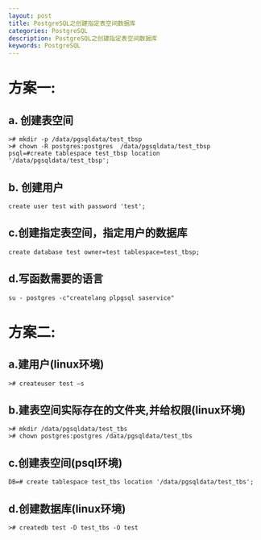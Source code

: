 ```yaml
---
layout: post
title: PostgreSQL之创建指定表空间数据库
categories: PostgreSQL
description: PostgreSQL之创建指定表空间数据库
keywords: PostgreSQL
---
```


# 方案一:
## a. 创建表空间
```
># mkdir -p /data/pgsqldata/test_tbsp
># chown -R postgres:postgres  /data/pgsqldata/test_tbsp
psql=#create tablespace test_tbsp location '/data/pgsqldata/test_tbsp';
```
## b. 创建用户
```
create user test with password 'test';
```
## c.创建指定表空间，指定用户的数据库
```	
create database test owner=test tablespace=test_tbsp;
```
## d.写函数需要的语言
```
su - postgres -c"createlang plpgsql saservice"
```
 
# 方案二:
## a.建用户(linux环境)
```
># createuser test –s
```
## b.建表空间实际存在的文件夹,并给权限(linux环境)
```
># mkdir /data/pgsqldata/test_tbs
># chown postgres:postgres /data/pgsqldata/test_tbs
```
## c.创建表空间(psql环境)
```
DB=# create tablespace test_tbs location '/data/pgsqldata/test_tbs';
```
## d.创建数据库(linux环境)
```
># createdb test -D test_tbs -O test
```
 
